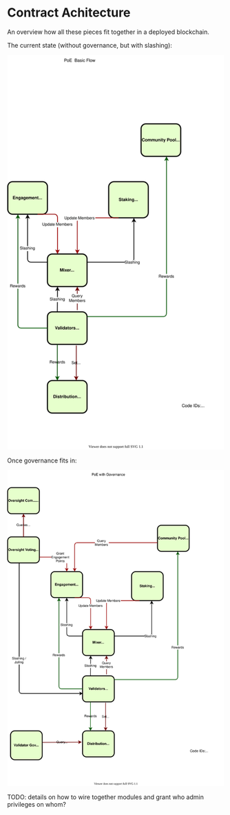 # Contract Achitecture

An overview how all these pieces fit together in a deployed blockchain.

The current state (without governance, but with slashing):

![Base Arch](./Tgrade-Contracts.svg)

Once governance fits in:

![Arch with Gov](./Tgrade-Contracts-Gov.svg)

TODO: details on how to wire together modules and grant who admin privileges on whom?
